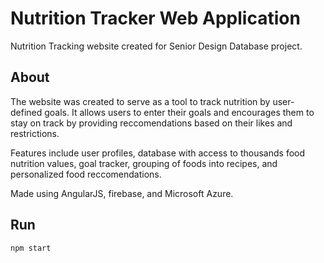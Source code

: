 # Nutrition Tracker Web Application
Nutrition Tracking website created for Senior Design Database project.

## About
The website was created to serve as a tool to track nutrition by user-defined goals. It allows users to enter their goals and encourages them to stay on track by providing reccomendations based on their likes and restrictions.

Features include user profiles, database with access to thousands food nutrition values, goal tracker, grouping of foods into recipes, and personalized food reccomendations. 

Made using AngularJS, firebase, and Microsoft Azure. 
## Run
<code>npm start
</code>

